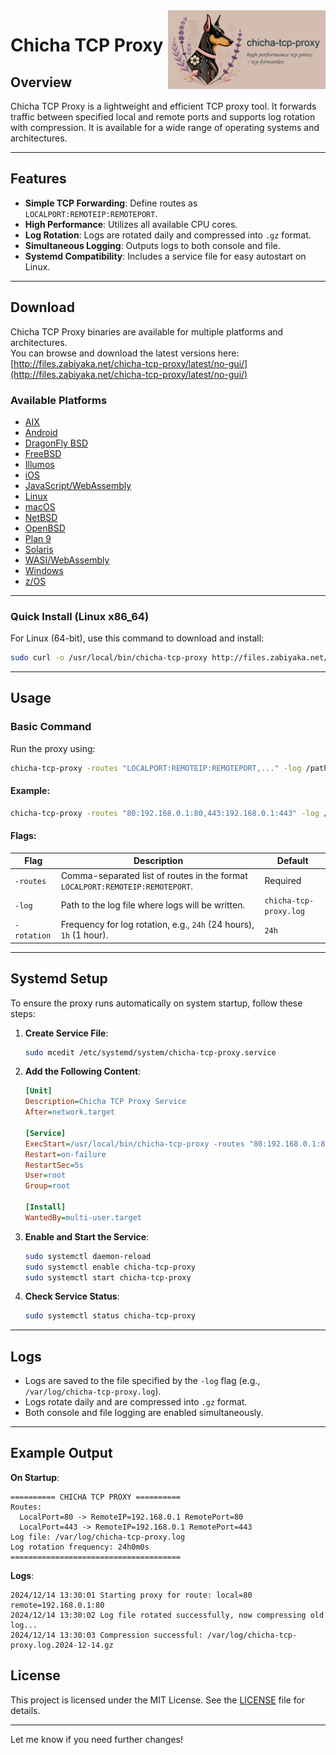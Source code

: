 <img src="https://github.com/matveynator/chicha-tcp-proxy/blob/master/chicha-tcp-proxy.png?raw=true" width="50%" align="right"> 

# **Chicha TCP Proxy**

## **Overview**
Chicha TCP Proxy is a lightweight and efficient TCP proxy tool. It forwards traffic between specified local and remote ports and supports log rotation with compression. It is available for a wide range of operating systems and architectures.

---

## **Features**
- **Simple TCP Forwarding**: Define routes as `LOCALPORT:REMOTEIP:REMOTEPORT`.
- **High Performance**: Utilizes all available CPU cores.
- **Log Rotation**: Logs are rotated daily and compressed into `.gz` format.
- **Simultaneous Logging**: Outputs logs to both console and file.
- **Systemd Compatibility**: Includes a service file for easy autostart on Linux.

---

## **Download**

Chicha TCP Proxy binaries are available for multiple platforms and architectures.  
You can browse and download the latest versions here:  
[http://files.zabiyaka.net/chicha-tcp-proxy/latest/no-gui/](http://files.zabiyaka.net/chicha-tcp-proxy/latest/no-gui/)

### **Available Platforms**
- [AIX](http://files.zabiyaka.net/chicha-tcp-proxy/latest/no-gui/aix/)
- [Android](http://files.zabiyaka.net/chicha-tcp-proxy/latest/no-gui/android/)
- [DragonFly BSD](http://files.zabiyaka.net/chicha-tcp-proxy/latest/no-gui/dragonfly/)
- [FreeBSD](http://files.zabiyaka.net/chicha-tcp-proxy/latest/no-gui/freebsd/)
- [Illumos](http://files.zabiyaka.net/chicha-tcp-proxy/latest/no-gui/illumos/)
- [iOS](http://files.zabiyaka.net/chicha-tcp-proxy/latest/no-gui/ios/)
- [JavaScript/WebAssembly](http://files.zabiyaka.net/chicha-tcp-proxy/latest/no-gui/js/)
- [Linux](http://files.zabiyaka.net/chicha-tcp-proxy/latest/no-gui/linux/)
- [macOS](http://files.zabiyaka.net/chicha-tcp-proxy/latest/no-gui/mac/)
- [NetBSD](http://files.zabiyaka.net/chicha-tcp-proxy/latest/no-gui/netbsd/)
- [OpenBSD](http://files.zabiyaka.net/chicha-tcp-proxy/latest/no-gui/openbsd/)
- [Plan 9](http://files.zabiyaka.net/chicha-tcp-proxy/latest/no-gui/plan9/)
- [Solaris](http://files.zabiyaka.net/chicha-tcp-proxy/latest/no-gui/solaris/)
- [WASI/WebAssembly](http://files.zabiyaka.net/chicha-tcp-proxy/latest/no-gui/wasip1/)
- [Windows](http://files.zabiyaka.net/chicha-tcp-proxy/latest/no-gui/windows/)
- [z/OS](http://files.zabiyaka.net/chicha-tcp-proxy/latest/no-gui/zos/)

---

### **Quick Install (Linux x86_64)**

For Linux (64-bit), use this command to download and install:
```bash
sudo curl -o /usr/local/bin/chicha-tcp-proxy http://files.zabiyaka.net/chicha-tcp-proxy/latest/no-gui/linux/amd64/chicha-tcp-proxy && sudo chmod +x /usr/local/bin/chicha-tcp-proxy
```

---

## **Usage**

### **Basic Command**
Run the proxy using:
```bash
chicha-tcp-proxy -routes "LOCALPORT:REMOTEIP:REMOTEPORT,..." -log /path/to/logfile.log
```

#### **Example**:
```bash
chicha-tcp-proxy -routes "80:192.168.0.1:80,443:192.168.0.1:443" -log /var/log/chicha-tcp-proxy.log
```

#### **Flags**:
| Flag          | Description                                                                              | Default                  |
|---------------|------------------------------------------------------------------------------------------|--------------------------|
| `-routes`     | Comma-separated list of routes in the format `LOCALPORT:REMOTEIP:REMOTEPORT`.            | Required                 |
| `-log`        | Path to the log file where logs will be written.                                         | `chicha-tcp-proxy.log`   |
| `-rotation`   | Frequency for log rotation, e.g., `24h` (24 hours), `1h` (1 hour).                       | `24h`                    |

---

## **Systemd Setup**

To ensure the proxy runs automatically on system startup, follow these steps:

1. **Create Service File**:
   ```bash
   sudo mcedit /etc/systemd/system/chicha-tcp-proxy.service
   ```

2. **Add the Following Content**:
   ```ini
   [Unit]
   Description=Chicha TCP Proxy Service
   After=network.target

   [Service]
   ExecStart=/usr/local/bin/chicha-tcp-proxy -routes "80:192.168.0.1:80,443:192.168.0.1:443" -log /var/log/chicha-tcp-proxy.log
   Restart=on-failure
   RestartSec=5s
   User=root
   Group=root

   [Install]
   WantedBy=multi-user.target
   ```

3. **Enable and Start the Service**:
   ```bash
   sudo systemctl daemon-reload
   sudo systemctl enable chicha-tcp-proxy
   sudo systemctl start chicha-tcp-proxy
   ```

4. **Check Service Status**:
   ```bash
   sudo systemctl status chicha-tcp-proxy
   ```

---

## **Logs**

- Logs are saved to the file specified by the `-log` flag (e.g., `/var/log/chicha-tcp-proxy.log`).
- Logs rotate daily and are compressed into `.gz` format.
- Both console and file logging are enabled simultaneously.

---

## **Example Output**

**On Startup**:
```plaintext
========== CHICHA TCP PROXY ==========
Routes:
  LocalPort=80 -> RemoteIP=192.168.0.1 RemotePort=80
  LocalPort=443 -> RemoteIP=192.168.0.1 RemotePort=443
Log file: /var/log/chicha-tcp-proxy.log
Log rotation frequency: 24h0m0s
======================================
```

**Logs**:
```plaintext
2024/12/14 13:30:01 Starting proxy for route: local=80 remote=192.168.0.1:80
2024/12/14 13:30:02 Log file rotated successfully, now compressing old log...
2024/12/14 13:30:03 Compression successful: /var/log/chicha-tcp-proxy.log.2024-12-14.gz
```


## **License**

This project is licensed under the MIT License. See the [LICENSE](../LICENSE) file for details.

--- 

Let me know if you need further changes!
